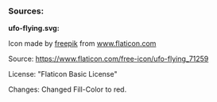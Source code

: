 ### Sources:

**ufo-flying.svg:**

Icon made by [freepik](https://www.flaticon.com/authors/freepik) from www.flaticon.com 

Source: https://www.flaticon.com/free-icon/ufo-flying_71259

License: "Flaticon Basic License"

Changes: Changed Fill-Color to red.
